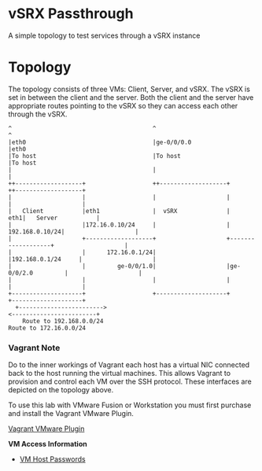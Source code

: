 vSRX Passthrough
================

A simple topology to test services through a vSRX instance

Topology
========

The topology consists of three VMs: Client, Server, and vSRX. The vSRX is set in between the client and the server. Both the client and the server have appropriate routes pointing to the vSRX so they can access each other through the vSRX.

```
^                                        ^                                        ^
|eth0                                    |ge-0/0/0.0                              |eth0
|To host                                 |To host                                 |To host
|                                        |                                        |
++-------------------+                   ++-------------------+                   ++-------------------+
|                    |                   |                    |                   |                    |
|   Client           |eth1               |  vSRX              |               eth1|   Server           |
|                    |172.16.0.10/24     |                    |    192.168.0.10/24|                    |
|                    +-------------------+                    +-------------------+                    |
|                    |      172.16.0.1/24|                    |192.168.0.1/24     |                    |
|                    |         ge-0/0/1.0|                    |ge-0/0/2.0         |                    |
|                    |                   |                    |                   |                    |
+--------------------+                   +--------------------+                   +--------------------+
  +------------------------>                                              <------------------------+
    Route to 192.168.0.0/24                                                 Route to 172.16.0.0/24
```

### Vagrant Note

Do to the inner workings of Vagrant each host has a virtual NIC connected back to the host running the virtual machines. This allows Vagrant to provision and control each VM over the SSH protocol. These interfaces are depicted on the topology above.

To use this lab with VMware Fusion or Workstation you must first purchase and install the Vagrant VMware Plugin.

[Vagrant VMware Plugin](https://www.vagrantup.com/vmware)

**VM Access Information**

-	[VM Host Passwords](https://github.com/JNPRAutomate/vSRX-Passthrough/blob/master/docs/vmpasswords.md)
